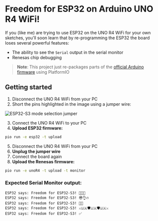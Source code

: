 # Freedom for ESP32 on Arduino UNO R4 WiFi!

If you (like me) are trying to use ESP32 on the UNO R4 WiFi for your own sketches, you'll soon learn that by re-programming the ESP32 the board loses several powerful features:
- The ability to see the `Serial` output in the serial monitor
- Renesas chip debugging


> __Note__: This project just re-packages parts of the [official Arduino firmware](https://github.com/arduino/uno-r4-wifi-usb-bridge) using PlatformIO

## Getting started

1. Disconnect the UNO R4 WiFi from your PC
2. Short the pins highlighted in the image using a jumper wire:

![ESP32-S3 mode selection jumper](https://github.com/pennam/UnoR4WiFiUpdate/assets/20436476/b271759e-5d7b-44f5-954e-15bc0f7feae9)

3. Connect the UNO R4 WiFi to your PC
4. **Upload ESP32 firmware:**

```sh
pio run -e esp32 -t upload
```

5. Disconnect the UNO R4 WiFi from your PC
6. **Unplug the jumper wire**
7. Connect the board again
8. **Upload the Renesas firmware:**

```sh
pio run -e unoR4 -t upload -t monitor
```

### Expected Serial Monitor output:

```log
ESP32 says: Freedom for ESP32-S3! 🌟🌟🌟
ESP32 says: Freedom for ESP32-S3! 😎👌🔥
ESP32 says: Freedom for ESP32-S3! 🚀🌘
ESP32 says: Freedom for ESP32-S3! ⚔🇺🇦 🛡🇺🇦 🛡🇺🇦⚔
ESP32 says: Freedom for ESP32-S3! ✅
```
